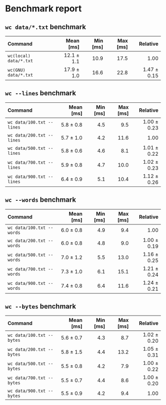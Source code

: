 # Benchmark report
## `wc data/*.txt` benchmark
| Command | Mean [ms] | Min [ms] | Max [ms] | Relative |
|:---|---:|---:|---:|---:|
| `wc(local) data/*.txt` | 12.1 ± 1.1 | 10.9 | 17.5 | 1.00 |
| `wc(GNU) data/*.txt` | 17.9 ± 1.0 | 16.6 | 22.8 | 1.47 ± 0.15 |
## `wc --lines` benchmark
| Command | Mean [ms] | Min [ms] | Max [ms] | Relative |
|:---|---:|---:|---:|---:|
| `wc data/100.txt --lines` | 5.8 ± 0.8 | 4.5 | 9.5 | 1.00 ± 0.23 |
| `wc data/200.txt --lines` | 5.7 ± 1.0 | 4.2 | 11.6 | 1.00 |
| `wc data/500.txt --lines` | 5.8 ± 0.6 | 4.6 | 8.1 | 1.01 ± 0.22 |
| `wc data/700.txt --lines` | 5.9 ± 0.8 | 4.7 | 10.0 | 1.02 ± 0.23 |
| `wc data/900.txt --lines` | 6.4 ± 0.9 | 5.1 | 10.4 | 1.12 ± 0.26 |
## `wc --words` benchmark
| Command | Mean [ms] | Min [ms] | Max [ms] | Relative |
|:---|---:|---:|---:|---:|
| `wc data/100.txt --words` | 6.0 ± 0.8 | 4.9 | 9.4 | 1.00 |
| `wc data/200.txt --words` | 6.0 ± 0.8 | 4.8 | 9.0 | 1.00 ± 0.19 |
| `wc data/500.txt --words` | 7.0 ± 1.2 | 5.5 | 13.0 | 1.16 ± 0.25 |
| `wc data/700.txt --words` | 7.3 ± 1.0 | 6.1 | 15.1 | 1.21 ± 0.24 |
| `wc data/900.txt --words` | 7.4 ± 0.8 | 6.4 | 11.6 | 1.24 ± 0.21 |
## `wc --bytes` benchmark
| Command | Mean [ms] | Min [ms] | Max [ms] | Relative |
|:---|---:|---:|---:|---:|
| `wc data/100.txt --bytes` | 5.6 ± 0.7 | 4.3 | 8.7 | 1.02 ± 0.20 |
| `wc data/200.txt --bytes` | 5.8 ± 1.5 | 4.4 | 13.2 | 1.05 ± 0.31 |
| `wc data/500.txt --bytes` | 5.5 ± 0.8 | 4.2 | 7.9 | 1.00 ± 0.22 |
| `wc data/700.txt --bytes` | 5.5 ± 0.7 | 4.4 | 8.6 | 1.00 ± 0.20 |
| `wc data/900.txt --bytes` | 5.5 ± 0.9 | 4.2 | 9.4 | 1.00 |
